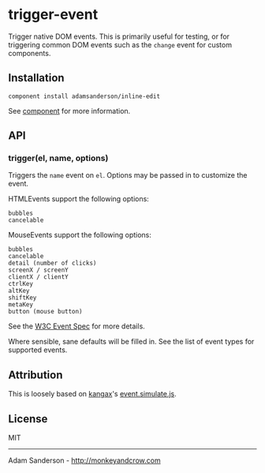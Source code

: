 # trigger-event

Trigger native DOM events.  This is primarily useful for testing, or for 
triggering common DOM events such as the `change` event for custom components. 

## Installation
 
    component install adamsanderson/inline-edit

See [component](https://github.com/component/component#component) for more information.

## API

### trigger(el, name, options)

Triggers the `name` event on `el`.  Options may be passed in to customize the event.

HTMLEvents support the following options:
    
    bubbles
    cancelable

MouseEvents support the following options:

    bubbles
    cancelable
    detail (number of clicks)
    screenX / screenY
    clientX / clientY
    ctrlKey
    altKey
    shiftKey
    metaKey
    button (mouse button)

See the [W3C Event Spec](http://www.w3.org/TR/DOM-Level-2-Events/events.html) for more details.

Where sensible, sane defaults will be filled in.  See the list of event
types for supported events.

## Attribution

This is loosely based on [kangax](https://github.com/kangax)'s [event.simulate.js](https://github.com/kangax/protolicious/blob/master/event.simulate.js).

## License 
MIT

---

Adam Sanderson - http://monkeyandcrow.com